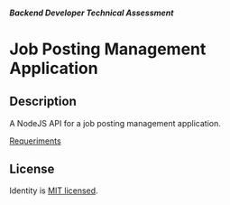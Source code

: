 <p align="center">
  <h5>Backend Developer Technical Assessment</h5>
  <h1>Job Posting Management Application</h1>
</p>

## Description

A NodeJS API for a job posting management application.

[Requeriments](https://github.com/vieira-a/backend-developer-test/blob/master/README.md)

## License

Identity is [MIT licensed](LICENSE).
